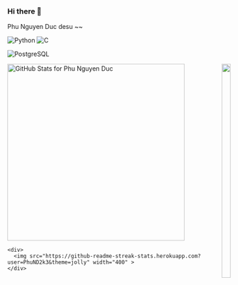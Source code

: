 ### Hi there 👋

Phu Nguyen Duc desu ~~


![Python](https://img.shields.io/badge/-Python-yellow?style=for-the-badge)
![C](https://img.shields.io/badge/-C-blue?style=for-the-badge)

![PostgreSQL](https://img.shields.io/badge/-PostgreSQL-007acc?style=for-the-badge)

<div style="display:flex; width:100%;">
  <div style="display:flex; flex-direction:column">
    <div>
      <img src="https://github-readme-stats.vercel.app/api?username=PhuND2k3&show_icons=true&include_all_commits=true&count_private=true&theme=jolly&layout=compact"       
      alt="GitHub Stats for Phu Nguyen Duc" width="400" >
    </div>

    <div>
      <img src="https://github-readme-streak-stats.herokuapp.com?user=PhuND2k3&theme=jolly" width="400" >
    </div>
  </div>
  <div style="flex:1;">
    <img src="https://images-wixmp-ed30a86b8c4ca887773594c2.wixmp.com/f/8e7cc63d-5653-4c5f-b94f-7410be71669d/d9nrlra-522749d1-4de3-4c22-84c0-a86f5e8fc414.gif?token=eyJ0eXAiOiJKV1QiLCJhbGciOiJIUzI1NiJ9.eyJzdWIiOiJ1cm46YXBwOjdlMGQxODg5ODIyNjQzNzNhNWYwZDQxNWVhMGQyNmUwIiwiaXNzIjoidXJuOmFwcDo3ZTBkMTg4OTgyMjY0MzczYTVmMGQ0MTVlYTBkMjZlMCIsIm9iaiI6W1t7InBhdGgiOiJcL2ZcLzhlN2NjNjNkLTU2NTMtNGM1Zi1iOTRmLTc0MTBiZTcxNjY5ZFwvZDlucmxyYS01MjI3NDlkMS00ZGUzLTRjMjItODRjMC1hODZmNWU4ZmM0MTQuZ2lmIn1dXSwiYXVkIjpbInVybjpzZXJ2aWNlOmZpbGUuZG93bmxvYWQiXX0.1OZq1P_7nOzYN2CCqEyTzJDU63wbzLc3CIveq3kWIpc" style="width:100%" />
  </div>
</div>

